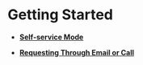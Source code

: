 # Getting Started<a name="en-us_topic_0032025289"></a>

-   **[Self-service Mode](self-service-mode.md)**  

-   **[Requesting Through Email or Call](requesting-through-email-or-call.md)**  


